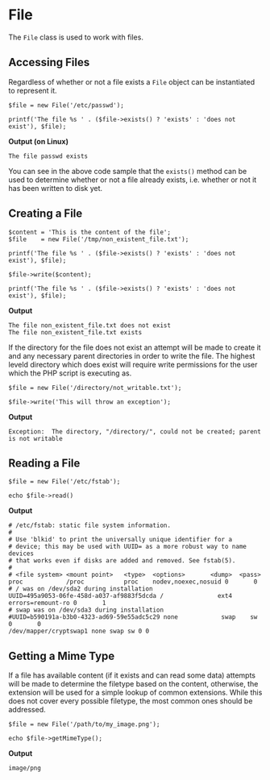 # File

The `File` class is used to work with files.

## Accessing Files

Regardless of whether or not a file exists a `File` object can be instantiated to represent it.

```
$file = new File('/etc/passwd');

printf('The file %s ' . ($file->exists() ? 'exists' : 'does not exist'), $file);

```

**Output (on Linux)**

```
The file passwd exists
```

You can see in the above code sample that the `exists()` method can be used to determine whether or not a file already exists, i.e. whether or not it has been written to disk yet.


## Creating a File

```
$content = 'This is the content of the file';
$file    = new File('/tmp/non_existent_file.txt');

printf('The file %s ' . ($file->exists() ? 'exists' : 'does not exist'), $file);

$file->write($content);

printf('The file %s ' . ($file->exists() ? 'exists' : 'does not exist'), $file);
```

**Output**
```
The file non_existent_file.txt does not exist
The file non_existent_file.txt exists
```

If the directory for the file does not exist an attempt will be made to create it and any necessary parent directories in order to write the file.  The highest leveld directory which does exist will require write permissions for the user which the PHP script is executing as.


```
$file = new File('/directory/not_writable.txt');

$file->write('This will throw an exception');
```

**Output**
```
Exception:  The directory, "/directory/", could not be created; parent is not writable
```

## Reading a File

```
$file = new File('/etc/fstab');

echo $file->read()
```

**Output**
```
# /etc/fstab: static file system information.
#
# Use 'blkid' to print the universally unique identifier for a
# device; this may be used with UUID= as a more robust way to name devices
# that works even if disks are added and removed. See fstab(5).
#
# <file system> <mount point>   <type>  <options>       <dump>  <pass>
proc            /proc           proc    nodev,noexec,nosuid 0       0
# / was on /dev/sda2 during installation
UUID=495a9053-06fe-458d-a037-af9883f5dcda /               ext4    errors=remount-ro 0       1
# swap was on /dev/sda3 during installation
#UUID=b590191a-b3b0-4323-ad69-59e55adc5c29 none            swap    sw              0       0
/dev/mapper/cryptswap1 none swap sw 0 0
```

## Getting a Mime Type

If a file has available content (if it exists and can read some data) attempts will be made to determine the filetype based on the content, otherwise, the extension will be used for a simple lookup of common extensions.  While this does not cover every possible filetype, the most common ones should be addressed.

```
$file = new File('/path/to/my_image.png');

echo $file->getMimeType();
```

**Output**
```
image/png
```

